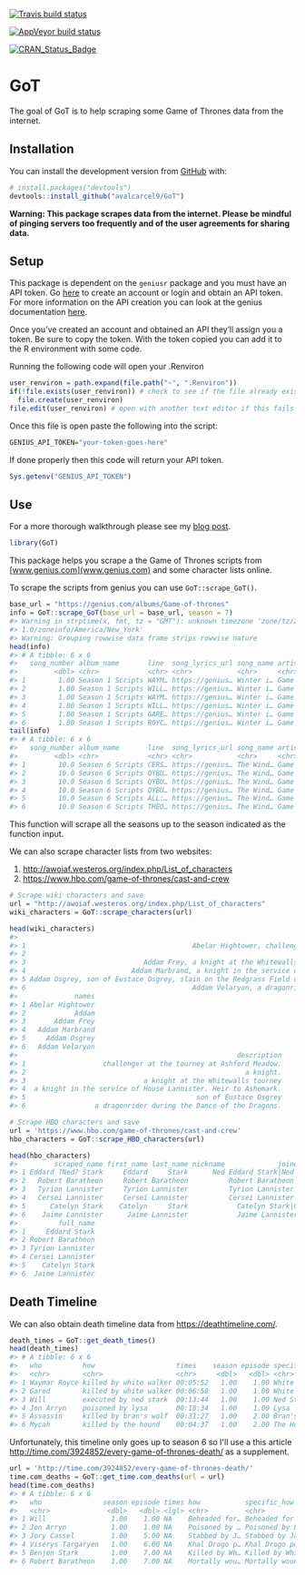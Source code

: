 
[![Travis build status](https://travis-ci.org/avalcarcel9/GoT.svg?branch=master)](https://travis-ci.org/avalcarcel9/GoT)

[![AppVeyor build status](https://ci.appveyor.com/api/projects/status/github/avalcarcel9/GoT?branch=master&svg=true)](https://ci.appveyor.com/project/avalcarcel9/GoT)

[![CRAN\_Status\_Badge](http://www.r-pkg.org/badges/version/GoT)](https://cran.r-project.org/package=GoT)

<!-- README.md is generated from README.Rmd. Please edit that file -->
GoT
===

The goal of GoT is to help scraping some Game of Thrones data from the internet.

Installation
------------

You can install the development version from [GitHub](https://github.com/avalcarcel9/GoT) with:

``` r
# install.packages("devtools")
devtools::install_github("avalcarcel9/GoT")
```

**Warning: This package scrapes data from the internet. Please be mindful of pinging servers too frequently and of the user agreements for sharing data.**

Setup
-----

This package is dependent on the `geniusr` package and you must have an API token. Go [here](https://genius.com/) to create an account or login and obtain an API token. For more information on the API creation you can look at the genius documentation [here](https://docs.genius.com/#!#%2Fgetting-started-h1).

Once you’ve created an account and obtained an API they’ll assign you a token. Be sure to copy the token. With the token copied you can add it to the R environment with some code.

Running the following code will open your .Renviron

``` r
user_renviron = path.expand(file.path("~", ".Renviron"))
if(!file.exists(user_renviron)) # check to see if the file already exists
  file.create(user_renviron)
file.edit(user_renviron) # open with another text editor if this fails
```

Once this file is open paste the following into the script:

``` r
GENIUS_API_TOKEN="your-token-goes-here"
```

If done properly then this code will return your API token.

``` r
Sys.getenv("GENIUS_API_TOKEN")
```

Use
---

For a more thorough walkthrough please see my [blog post](http://www.alessandravalcarcel.com/blog/2018-04-1-r-rmarkdown-got-scrape/).

``` r
library(GoT)
```

This package helps you scrape a the Game of Thrones scripts from [www.genius.com](www.genius.com) and some character lists online.

To scrape the scripts from genius you can use `GoT::scrape_GoT()`.

``` r
base_url = "https://genius.com/albums/Game-of-thrones"
info = GoT::scrape_GoT(base_url = base_url, season = 7)
#> Warning in strptime(x, fmt, tz = "GMT"): unknown timezone 'zone/tz/2018c.
#> 1.0/zoneinfo/America/New_York'
#> Warning: Grouping rowwise data frame strips rowwise nature
head(info)
#> # A tibble: 6 x 6
#>   song_number album_name       line  song_lyrics_url song_name artist_name
#>         <dbl> <chr>            <chr> <chr>           <chr>     <chr>      
#> 1        1.00 Season 1 Scripts WAYM… https://genius… Winter i… Game of Th…
#> 2        1.00 Season 1 Scripts WILL… https://genius… Winter i… Game of Th…
#> 3        1.00 Season 1 Scripts WAYM… https://genius… Winter i… Game of Th…
#> 4        1.00 Season 1 Scripts WILL… https://genius… Winter i… Game of Th…
#> 5        1.00 Season 1 Scripts GARE… https://genius… Winter i… Game of Th…
#> 6        1.00 Season 1 Scripts ROYC… https://genius… Winter i… Game of Th…
tail(info)
#> # A tibble: 6 x 6
#>   song_number album_name       line  song_lyrics_url song_name artist_name
#>         <dbl> <chr>            <chr> <chr>           <chr>     <chr>      
#> 1        10.0 Season 6 Scripts CERS… https://genius… The Wind… Game of Th…
#> 2        10.0 Season 6 Scripts QYBU… https://genius… The Wind… Game of Th…
#> 3        10.0 Season 6 Scripts QYBU… https://genius… The Wind… Game of Th…
#> 4        10.0 Season 6 Scripts QYBU… https://genius… The Wind… Game of Th…
#> 5        10.0 Season 6 Scripts ALL:… https://genius… The Wind… Game of Th…
#> 6        10.0 Season 6 Scripts THEO… https://genius… The Wind… Game of Th…
```

This function will scrape all the seasons up to the season indicated as the function input.

We can also scrape character lists from two websites:

1.  <http://awoiaf.westeros.org/index.php/List_of_characters>
2.  <https://www.hbo.com/game-of-thrones/cast-and-crew>

``` r
# Scrape wiki characters and save
url = "http://awoiaf.westeros.org/index.php/List_of_characters"
wiki_characters = GoT::scrape_characters(url)

head(wiki_characters)
#>                                                                                                      raw
#> 1                                         Abelar Hightower, challenger at the tourney at Ashford Meadow.
#> 2                                                                                       Addam, a knight.
#> 3                             Addam Frey, a knight at the Whitewalls tourney, cousin to Lady Butterwell.
#> 4                          Addam Marbrand, a knight in the service of House Lannister. Heir to Ashemark.
#> 5 Addam Osgrey, son of Eustace Osgrey, slain on the Redgrass Field during the First Blackfyre Rebellion.
#> 6                                         Addam Velaryon, a dragonrider during the Dance of the Dragons.
#>              names
#> 1 Abelar Hightower
#> 2            Addam
#> 3       Addam Frey
#> 4   Addam Marbrand
#> 5     Addam Osgrey
#> 6   Addam Velaryon
#>                                                      description
#> 1                   challenger at the tourney at Ashford Meadow.
#> 2                                                      a knight.
#> 3                             a knight at the Whitewalls tourney
#> 4  a knight in the service of House Lannister. Heir to Ashemark.
#> 5                                          son of Eustace Osgrey
#> 6                 a dragonrider during the Dance of the Dragons.

# Scrape HBO characters and save
url = 'https://www.hbo.com/game-of-thrones/cast-and-crew'
hbo_characters = GoT::scrape_HBO_characters(url)

head(hbo_characters)
#>         scraped_name first_name last_name nickname             joined_name
#> 1 Eddard ?Ned? Stark     Eddard     Stark      Ned Eddard Stark|Ned|Eddard
#> 2   Robert Baratheon     Robert Baratheon          Robert Baratheon|Robert
#> 3   Tyrion Lannister     Tyrion Lannister          Tyrion Lannister|Tyrion
#> 4   Cersei Lannister     Cersei Lannister          Cersei Lannister|Cersei
#> 5      Catelyn Stark    Catelyn     Stark            Catelyn Stark|Catelyn
#> 6    Jaime Lannister      Jaime Lannister            Jaime Lannister|Jaime
#>          full_name
#> 1     Eddard Stark
#> 2 Robert Baratheon
#> 3 Tyrion Lannister
#> 4 Cersei Lannister
#> 5    Catelyn Stark
#> 6  Jaime Lannister
```

Death Timeline
--------------

We can also obtain death timeline data from <https://deathtimeline.com/>.

``` r
death_times = GoT::get_death_times()
head(death_times)
#> # A tibble: 6 x 6
#>   who          how                    times    season episode specific_how
#>   <chr>        <chr>                  <chr>     <dbl>   <dbl> <chr>       
#> 1 Waymar Royce killed by white walker 00:05:52   1.00    1.00 White Walker
#> 2 Gared        killed by white walker 00:06:58   1.00    1.00 White Walker
#> 3 Will         executed by ned stark  00:13:44   1.00    1.00 Ned Stark   
#> 4 Jon Arryn    poisoned by lysa       00:18:34   1.00    1.00 Lysa        
#> 5 Assassin     killed by bran's wolf  00:31:27   1.00    2.00 Bran's Wolf 
#> 6 Mycah        killed by the hound    00:04:37   1.00    2.00 The Hound
```

Unfortunately, this timeline only goes up to season 6 so I'll use a this article <http://time.com/3924852/every-game-of-thrones-death/> as a supplement.

``` r
url = 'http://time.com/3924852/every-game-of-thrones-death/'
time.com_deaths = GoT::get_time.com_deaths(url = url)
head(time.com_deaths)
#> # A tibble: 6 x 6
#>   who               season episode times how           specific_how       
#>   <chr>              <dbl>   <dbl> <lgl> <chr>         <chr>              
#> 1 Will                1.00    1.00 NA    Beheaded for… Beheaded for deser…
#> 2 Jon Arryn           1.00    1.00 NA    Poisoned by … Poisoned by Lysa A…
#> 3 Jory Cassel         1.00    5.00 NA    Stabbed by J… Stabbed by Jaime L…
#> 4 Viserys Targaryen   1.00    6.00 NA    Khal Drogo p… Khal Drogo pours m…
#> 5 Benjen Stark        1.00    7.00 NA    Killed by Wh… Killed by White Wa…
#> 6 Robert Baratheon    1.00    7.00 NA    Mortally wou… Mortally wounded b…
```
